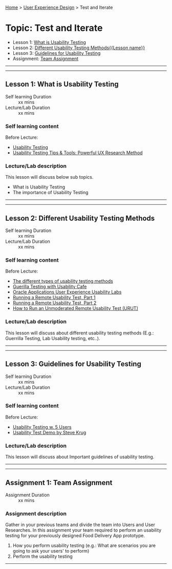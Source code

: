 [Home](../index.md) > [User Experience Design](./user-experience-design-module.md) > Test and Iterate

# Topic: Test and Iterate

* Lesson 1: [What is Usability Testing](#lesson-1)
* Lesson 2: [Different Usability Testing Methods{{Lesson name}}](#lesson-2)
* Lesson 3: [Guidelines for Usability Testing](#lesson-3)
* Assignment: [Team Assignment](#assignment)

---
---

## Lesson 1: What is Usability Testing

<dl>
<dt>Self learning Duration</dt>
<dd>xx mins</dd>
<dt>Lecture/Lab Duration</dt>
<dd>xx mins</dd>
</dl>

### Self learning content

Before Lecture:

* [Usability Testing](https://youtu.be/BrVnBdW6_rE)
* [Usability Testing Tips & Tools: Powerful UX Research Method](https://youtu.be/RyGFEmimwoM)

### Lecture/Lab description

This lesson will discuss below sub topics.

* What is Usability Testing
* The importance of Usability Testing

---
---

## Lesson 2: Different Usability Testing Methods

<dl>
<dt>Self learning Duration</dt>
<dd>xx mins</dd>
<dt>Lecture/Lab Duration</dt>
<dd>xx mins</dd>
</dl>

### Self learning content

Before Lecture:
* [The different types of usability testing methods](https://www.hotjar.com/usability-testing/methods/)
* [Guerilla Testing with Usability Cafe](https://www.youtube.com/watch?v=0YL0xoSmyZI)
* [Oracle Applications User Experience Usability Labs](https://www.youtube.com/watch?v=Nar8SZK3MdU)
* [Running a Remote Usability Test, Part 1](https://www.youtube.com/watch?v=ZkDafFDtJ1Y)
* [Running a Remote Usability Test, Part 2](https://www.youtube.com/watch?v=lYE8I311qG4)
* [How to Run an Unmoderated Remote Usability Test (URUT)](https://www.youtube.com/watch?v=vthW7mmn854)

### Lecture/Lab description

This lesson will discuss about different usability testing methods (E.g.: Guerrilla Testing, Lab Usability testing, etc..).

---
---

## Lesson 3: Guidelines for Usability Testing

<dl>
<dt>Self learning Duration</dt>
<dd>xx mins</dd>
<dt>Lecture/Lab Duration</dt>
<dd>xx mins</dd>
</dl>

### Self learning content

Before Lecture:
* [Usability Testing w. 5 Users](https://youtu.be/RhgUirqki50)
* [Usability Test Demo by Steve Krug](https://youtu.be/1UCDUOB_aS8)

### Lecture/Lab description

This lesson will discuss about Important guidelines of usability testing.

---
---

## Assignment 1: Team Assignment

<dl>
<dt>Assignment Duration</dt>
<dd>xx mins</dd>
</dl>

### Assignment description

Gather in your previous teams and divide the team into Users and User Researches.
In this assignment your team required to perform an usability testing for your previously designed Food Delivery App prototype.

1. How you perform usability testing (e.g.: What are scenarios you are going to ask your users' to perform)
2. Perform the usability testing

---
